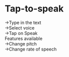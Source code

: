 # Tap-to-speak
->Type in the text\
->Select voice\
->Tap on Speak\
Features available\
->Change pitch\
->Change rate of speech
